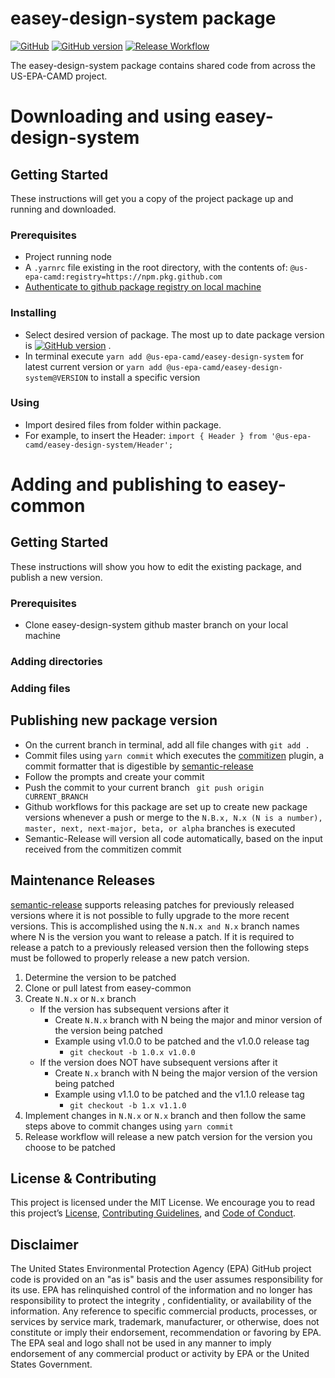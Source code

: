 # easey-design-system package
[![GitHub](https://img.shields.io/github/license/US-EPA-CAMD/easey-design-system)](https://github.com/US-EPA-CAMD/easey-design-system/blob/develop/LICENSE.md)
[![GitHub version](https://badge.fury.io/gh/US-EPA-CAMD%2Feasey-design-system.svg)](https://badge.fury.io/gh/US-EPA-CAMD%2Feasey-design-system)
[![Release Workflow](https://github.com/US-EPA-CAMD/easey-design-system/workflows/Release%20Workflow/badge.svg)](https://github.com/US-EPA-CAMD/easey-design-system/actions)<br>

The easey-design-system package contains shared code from across the US-EPA-CAMD project. 
 
# Downloading and using easey-design-system

## Getting Started
These instructions will get you a copy of the project package up and running and downloaded.

### Prerequisites
- Project running node
- A ```.yarnrc``` file existing in the root directory, with the contents of: ``` @us-epa-camd:registry=https://npm.pkg.github.com ```
- [Authenticate to github package registry on local machine](https://docs.github.com/en/packages/working-with-a-github-packages-registry/working-with-the-npm-registry)

### Installing
- Select desired version of package. The most up to date package version is [![GitHub version](https://badge.fury.io/gh/US-EPA-CAMD%2Feasey-design-system.svg)](https://badge.fury.io/gh/US-EPA-CAMD%2Feasey-design-system) . <br>
- In terminal execute ```yarn add @us-epa-camd/easey-design-system``` for latest current version or ```yarn add @us-epa-camd/easey-design-system@VERSION``` to install a specific version

### Using
- Import desired files from folder within package.
- For example, to insert the Header: ``` import { Header } from '@us-epa-camd/easey-design-system/Header'; ```

# Adding and publishing to easey-common

## Getting Started 
These instructions will show you how to edit the existing package, and publish a new version.

### Prerequisites
- Clone easey-design-system github master branch on your local machine

### Adding directories

### Adding files

## Publishing new package version
- On the current branch in terminal, add all file changes with ```git add .```
- Commit files using ``` yarn commit ``` which executes the [commitizen](https://commitizen-tools.github.io/commitizen/) plugin, a commit formatter that is digestible by [semantic-release](https://semantic-release.gitbook.io/semantic-release/)
- Follow the prompts and create your commit
- Push the commit to your current branch
``` git push origin CURRENT_BRANCH```
- Github workflows for this package are set up to create new package versions whenever a push or merge to the ```N.B.x, N.x (N is a number), master, next, next-major, beta, or alpha``` branches is executed
- Semantic-Release will version all code automatically, based on the input received from the commitizen commit

## Maintenance Releases
[semantic-release](https://semantic-release.gitbook.io/semantic-release/) supports releasing patches for previously released versions where it is not possible to fully upgrade to the more recent versions. This is accomplished using the `N.N.x and N.x` branch names where N is the version you want to release a patch. If it is required to release a patch to a previously released version then the following steps must be followed to properly release a new patch version.

1. Determine the version to be patched
2. Clone or pull latest from easey-common
3. Create `N.N.x` or `N.x` branch
   - If the version has subsequent versions after it
     - Create `N.N.x` branch with N being the major and minor version of the version being patched
     - Example using v1.0.0 to be patched and the v1.0.0 release tag
       - `git checkout -b 1.0.x v1.0.0`
   - If the version does NOT have subsequent versions after it
     - Create `N.x` branch with N being the major version of the version being patched
     - Example using v1.1.0 to be patched and the v1.1.0 release tag
       - `git checkout -b 1.x v1.1.0`
4. Implement changes in `N.N.x` or `N.x` branch and then follow the same steps above to commit changes using `yarn commit`
5. Release workflow will release a new patch version for the version you choose to be patched

## License & Contributing
This project is licensed under the MIT License. We encourage you to read this project’s [License](https://github.com/US-EPA-CAMD/devops/blob/master/LICENSE), [Contributing Guidelines](https://github.com/US-EPA-CAMD/devops/blob/master/CONTRIBUTING.md), and [Code of Conduct](https://github.com/US-EPA-CAMD/devops/blob/master/CODE_OF_CONDUCT.md).

## Disclaimer
The United States Environmental Protection Agency (EPA) GitHub project code is provided on an "as is" basis and the user assumes responsibility for its use. EPA has relinquished control of the information and no longer has responsibility to protect the integrity , confidentiality, or availability of the information. Any reference to specific commercial products, processes, or services by service mark, trademark, manufacturer, or otherwise, does not constitute or imply their endorsement, recommendation or favoring by EPA. The EPA seal and logo shall not be used in any manner to imply endorsement of any commercial product or activity by EPA or the United States Government.
